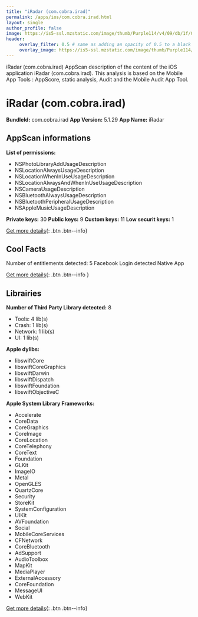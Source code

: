 ```yaml
---
title: "iRadar (com.cobra.irad)"
permalink: /apps/ios/com.cobra.irad.html
layout: single
author_profile: false
image: https://is5-ssl.mzstatic.com/image/thumb/Purple114/v4/09/db/1f/09db1f42-2fd5-8bd5-8583-01532e144de4/AppIcon_iRadar-0-0-1x_U007emarketing-0-0-0-8-0-0-sRGB-0-0-0-GLES2_U002c0-512MB-85-220-0-0.png/512x512bb.jpg
header: 
     overlay_filter: 0.5 # same as adding an opacity of 0.5 to a black background
     overlay_image: https://is5-ssl.mzstatic.com/image/thumb/Purple114/v4/09/db/1f/09db1f42-2fd5-8bd5-8583-01532e144de4/AppIcon_iRadar-0-0-1x_U007emarketing-0-0-0-8-0-0-sRGB-0-0-0-GLES2_U002c0-512MB-85-220-0-0.png/512x512bb.jpg
---
```

iRadar (com.cobra.irad) AppScan description of the content of the iOS application iRadar (com.cobra.irad). This analysis is based on the Mobile App Tools : AppScore, static analysis, Audit and the Mobile Audit App Tool.

# iRadar (com.cobra.irad)

**BundleId:** com.cobra.irad
**App Version:** 5.1.29
**App Name:** iRadar


## AppScan informations 

**List of permissions:** 
- NSPhotoLibraryAddUsageDescription
- NSLocationAlwaysUsageDescription
- NSLocationWhenInUseUsageDescription
- NSLocationAlwaysAndWhenInUseUsageDescription
- NSCameraUsageDescription
- NSBluetoothAlwaysUsageDescription
- NSBluetoothPeripheralUsageDescription
- NSAppleMusicUsageDescription
  
  
**Private keys:** 30
**Public keys:** 9
**Custom keys:** 11
**Low securit keys:** 1
  
[Get more details](/pricing.html){: .btn .btn--info}

## Cool Facts

Number of entitlements detected: 5
Facebook Login detected
Native App
  
[Get more details](/pricing.html){: .btn .btn--info }

## Librairies 
**Number of Third Party Library detected:** 8
- Tools: 4 lib(s)
- Crash: 1 lib(s)
- Network: 1 lib(s)
- UI: 1 lib(s)


**Apple dylibs:**
- libswiftCore
- libswiftCoreGraphics
- libswiftDarwin
- libswiftDispatch
- libswiftFoundation
- libswiftObjectiveC


**Apple System Library Frameworks:**
- Accelerate
- CoreData
- CoreGraphics
- CoreImage
- CoreLocation
- CoreTelephony
- CoreText
- Foundation
- GLKit
- ImageIO
- Metal
- OpenGLES
- QuartzCore
- Security
- StoreKit
- SystemConfiguration
- UIKit
- AVFoundation
- Social
- MobileCoreServices
- CFNetwork
- CoreBluetooth
- AdSupport
- AudioToolbox
- MapKit
- MediaPlayer
- ExternalAccessory
- CoreFoundation
- MessageUI
- WebKit


  
[Get more details](/pricing.html){: .btn .btn--info}

